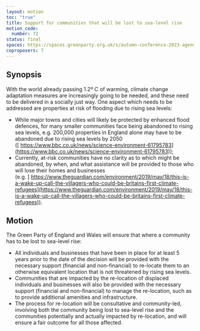 ```yaml
---
layout: motion
toc: "true"
title: Support for communities that will be lost to sea-level rise
motion_code:
  number: 72
status: final
spaces: https://spaces.greenparty.org.uk/s/autumn-conference-2023-agenda-forum/post/post/view?id=11177
coproposers: 7
---
```

## **Synopsis**

With the world already passing 1.2º C of warming, climate change adaptation measures are increasingly going to be needed, and these need to be delivered in a socially just way. One aspect which needs to be addressed are properties at risk of flooding due to rising sea levels:

* While major towns and cities will likely be protected by enhanced flood defences, for many smaller communities face being abandoned to rising sea levels, e.g. 200,000 properties in England alone may have to be abandoned due to rising sea levels by 2050 ([ https://www.bbc.co.uk/news/science-environment-61795783](https://www.bbc.co.uk/news/science-environment-61795783));
* Currently, at-risk communities have no clarity as to which might be abandoned, by when, and what assistance will be provided to those who will lose their homes and businesses (e.g. [ https://www.theguardian.com/environment/2019/may/18/this-is-a-wake-up-call-the-villagers-who-could-be-britains-first-climate-refugees](https://www.theguardian.com/environment/2019/may/18/this-is-a-wake-up-call-the-villagers-who-could-be-britains-first-climate-refugees)).

## **Motion**

The Green Party of England and Wales will ensure that where a community has to be lost to sea-level rise:

* All individuals and businesses that have been in place for at least 5 years prior to the date of the decision will be provided with the necessary support (financial and non-financial) to re-locate them to an otherwise equivalent location that is not threatened by rising sea levels.
* Communities that are impacted by the re-location of displaced individuals and businesses will also be provided with the necessary support (financial and non-financial) to manage the re-location, such as to provide additional amenities and infrastructure.
* The process for re-location will be consultative and community-led, involving both the community being lost to sea-level rise and the communities potentially and actually impacted by re-location, and will ensure a fair outcome for all those affected.